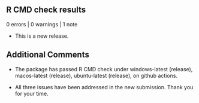 ## R CMD check results

0 errors | 0 warnings | 1 note

* This is a new release.

## Additional Comments

* The package has passed R CMD check under windows-latest (release), macos-latest (release), ubuntu-latest (release), on github actions.

* All three issues have been addressed in the new submission. Thank you for your time.


